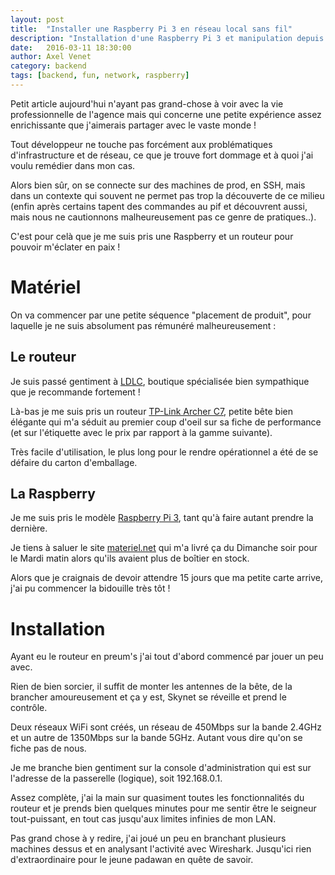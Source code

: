 ```yaml
---
layout: post
title:  "Installer une Raspberry Pi 3 en réseau local sans fil"
description: "Installation d'une Raspberry Pi 3 et manipulation depuis un réseau local sans fil !"
date:   2016-03-11 18:30:00
author: Axel Venet
category: backend
tags: [backend, fun, network, raspberry]
---
```


Petit article aujourd'hui n'ayant pas grand-chose à voir avec la vie professionnelle de l'agence mais qui concerne une petite expérience assez enrichissante que j'aimerais partager avec le vaste monde !

Tout développeur ne touche pas forcément aux problématiques d'infrastructure et de réseau, ce que je trouve fort dommage et à quoi j'ai voulu remédier dans mon cas.

Alors bien sûr, on se connecte sur des machines de prod, en SSH, mais dans un contexte qui souvent ne permet pas trop la découverte de ce milieu (enfin après certains tapent des commandes au pif et découvrent aussi, mais nous ne cautionnons malheureusement pas ce genre de pratiques..).

C'est pour celà que je me suis pris une Raspberry et un routeur pour pouvoir m'éclater en paix !

<!--more-->

Matériel
========

On va commencer par une petite séquence "placement de produit", pour laquelle je ne suis absolument pas rémunéré malheureusement :

Le routeur
----------

Je suis passé gentiment à [LDLC](http://www.ldlc.com/), boutique spécialisée bien sympathique que je recommande fortement !

Là-bas je me suis pris un routeur [TP-Link Archer C7](http://www.tp-link.fr/products/details/cat-9_Archer-C7.html), petite bête bien élégante qui m'a séduit au premier coup d'oeil sur sa fiche de performance (et sur l'étiquette avec le prix par rapport à la gamme suivante).

Très facile d'utilisation, le plus long pour le rendre opérationnel a été de se défaire du carton d'emballage.

La Raspberry
------------

Je me suis pris le modèle [Raspberry Pi 3](https://www.raspberrypi.org/blog/raspberry-pi-3-on-sale/), tant qu'à faire autant prendre la dernière.

Je tiens à saluer le site [materiel.net](http://materiel.net) qui m'a livré ça du Dimanche soir pour le Mardi matin alors qu'ils avaient plus de boîtier en stock.

Alors que je craignais de devoir attendre 15 jours que ma petite carte arrive, j'ai pu commencer la bidouille très tôt !

Installation
============

Ayant eu le routeur en preum's j'ai tout d'abord commencé par jouer un peu avec.

Rien de bien sorcier, il suffit de monter les antennes de la bête, de la brancher amoureusement et ça y est, Skynet se réveille et prend le contrôle.

Deux réseaux WiFi sont créés, un réseau de 450Mbps sur la bande 2.4GHz et un autre de 1350Mbps sur la bande 5GHz. Autant vous dire qu'on se fiche pas de nous.

Je me branche bien gentiment sur la console d'administration qui est sur l'adresse de la passerelle (logique), soit 192.168.0.1.

Assez complète, j'ai la main sur quasiment toutes les fonctionnalités du routeur et je prends bien quelques minutes pour me sentir être le seigneur tout-puissant, en tout cas jusqu'aux limites infinies de mon LAN.

Pas grand chose à y redire, j'ai joué un peu en branchant plusieurs machines dessus et en analysant l'activité avec Wireshark. Jusqu'ici rien d'extraordinaire pour le jeune padawan en quête de savoir.
